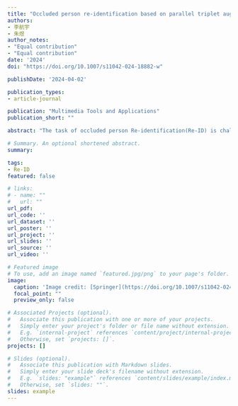```yaml
---
title: "Occluded person re-identification based on parallel triplet augmentation and parameter-free token spatial attention"
authors:
- 李航宇
- 朱煜
author_notes:
- "Equal contribution"
- "Equal contribution"
date: '2024'
doi: "https://doi.org/10.1007/s11042-024-18882-w"

publishDate: '2024-04-02'

publication_types:
- article-journal

publication: "Multimedia Tools and Applications"
publication_short: ""

abstract: "The task of occluded person Re-identification(Re-ID) is challenging because only local information can be used to make judgments. Also, occlusion may not be present in the training samples, leading to limited performance of the model in inference. Traditional data augmentation schemes that resize, flip, and erase the input image can alleviate this problem, but the serial approach still results in unbalanced samples. To overcome this problem, we propose Parallel Triplet Augmentation (PTA), which involves applying three different data augmentation schemes to a single image during the training phase, thereby robustly expanding the training data. At the same time, non-occluded critical regions of an image tend to provide more discriminative features, so Vision Transformer-based models that process images in chunks show significant advantages. Based on this, we design a parameter-free Token Spatial Attention (TSA) mechanism. TSA uses different schemes for different branches to calculate the weights of each image patch, and then fuses the information in all the patch embedding tokens with the classification head token, thus increasing the amount of spatial information in the classification head token. Using TransReID as a backbone, the experimental results on two occluded datasets (Occluded-Duke and Occluded-ReID) indicate that the proposed method is competitive compared to state-of-the-art methods, with a rank-1 accuracy 0.7% higher on Occluded-Duke. On two non-occluded datasets (Market-1501 and DukeMTMC-ReID) and one vehicle dataset (VeRi-776), the proposed method has also reached state-of-the-art methods, with a rank-1 accuracy 0.3% higher on the VeRi-776 dataset."

# Summary. An optional shortened abstract.
summary: 

tags:
- Re-ID
featured: false

# links:
# - name: ""
#   url: ""
url_pdf: 
url_code: ''
url_dataset: ''
url_poster: ''
url_project: ''
url_slides: ''
url_source: ''
url_video: ''

# Featured image
# To use, add an image named `featured.jpg/png` to your page's folder. 
image:
  caption: 'Image credit: [Springer](https://doi.org/10.1007/s11042-024-18882-w)'
  focal_point: ""
  preview_only: false

# Associated Projects (optional).
#   Associate this publication with one or more of your projects.
#   Simply enter your project's folder or file name without extension.
#   E.g. `internal-project` references `content/project/internal-project/index.md`.
#   Otherwise, set `projects: []`.
projects: []

# Slides (optional).
#   Associate this publication with Markdown slides.
#   Simply enter your slide deck's filename without extension.
#   E.g. `slides: "example"` references `content/slides/example/index.md`.
#   Otherwise, set `slides: ""`.
slides: example
---
```

